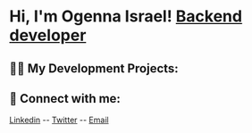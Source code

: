 <h1>Hi, I'm Ogenna Israel!  <a href=>Backend developer</a> </h1>

<h2>👨‍💻 My Development Projects:</h2>



<h2> 🤳 Connect with me:</h2>

  <a href=www.linkedin.com/in/ogenna-israel>Linkedin</a> --
  <a href=@ogechiWeb>Twitter</a> --
  <a href=ogennaisrael@gmail.com>Email</a>
<!--
**joshmadakor1/joshmadakor1** is a ✨ _special_ ✨ repository because its `README.md` (this file) appears on your GitHub profile.

Here are some ideas to get you started:

- 🔭 I’m currently working on ...
- 🌱 I’m currently learning ...
- 👯 I’m looking to collaborate on ...
- 🤔 I’m looking for help with ...
- 💬 Ask me about ...
- 📫 How to reach me: ...
- 😄 Pronouns: ...
- ⚡ Fun fact: ...
-->
